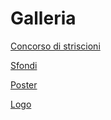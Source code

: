 # Galleria

[Concorso di striscioni](https://www.notion.so/Banner-Contest-ea53fe34c2d34694a425109b12b41c09)

[Sfondi](https://www.notion.so/fe3e40fc0f1f468e85f01265fd41699a)

[Poster](https://www.notion.so/0d6c7cbcdb464d72a683f6fd2d61afde)

[Logo](https://www.notion.so/363882d021ab4a949e15a441d083ace6)